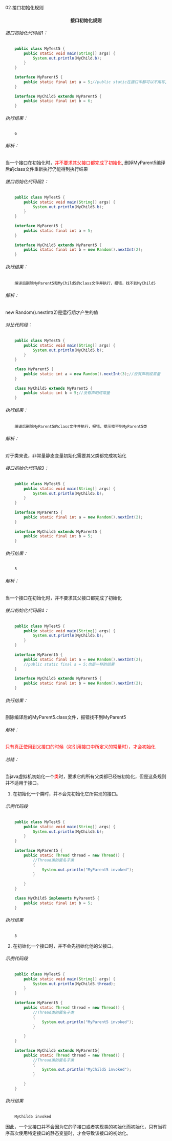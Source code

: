 02.接口初始化规则

#### <center>接口初始化规则</center>

###### 接口初始化代码段1：  

```java
    public class MyTest5 {
        public static void main(String[] args) {
            System.out.println(MyChild.b);
        }
    }
    
    interface MyParent5 {
        public static final int a = 5;//public static在接口中都可以不用写,java中接口成员变量的默认修饰符都是public final static
    }
    
    interface MyChild5 extends MyParent5 {
        public static final int b = 6;
    }
```

###### 执行结果：  
```
    6
```

###### 解析：  
当一个接口在初始化时，<font color=red>并不要求其父接口都完成了初始化</font>, 删掉MyParent5编译后的class文件重新执行仍能得到执行结果


###### 接口初始化代码段2：  

```java
    public class MyTest5 {
        public static void main(String[] args) {
            System.out.println(MyChild5.b);
        }
    }
    
    interface MyParent5 {
        public static final int a = 5;
    }
    
    interface MyChild5 extends MyParent5 {
        public static final int b = new Random().nextInt(2);
    }
```

###### 执行结果：  
```
    编译后删除MyParent5和MyChild5的class文件并执行，报错，找不到MyChild5
```

###### 解析：  
new Random().nextInt(2)是运行期才产生的值  

###### 对比代码段：    
```java
    public class MyTest5 {
        public static void main(String[] args) {
            System.out.println(MyChild5.b);
        }
    }
    
    class MyParent5 {
        public static int a = new Random().nextInt(3);//没有声明成常量
    }
    
    class MyChild5 extends MyParent5 {
        public static int b = 5;//没有声明成常量
    }
```

###### 执行结果：  
```
    编译后删除MyParent5的class文件并执行，报错，提示找不到MyParent5类
```

###### 解析：  
对于类来说，非常量静态变量初始化需要其父类都完成初始化

###### 接口初始化代码段3：

```java
    public class MyTest5 {
        public static void main(String[] args) {
            System.out.println(MyChild5.b);
        }
    }
    
    interface MyParent5 {
        public static final int a = new Random().nextInt(2);
    }
    
    interface MyChild5 extends MyParent5 {
        public static final int b = 5;
    }
```

###### 执行结果：  
```
    5
```

###### 解析：  
当一个接口在初始化时，并不要求其父接口都完成了初始化

###### 接口初始化代码段4：  

```java
    public class MyTest5 {
        public static void main(String[] args) {
            System.out.println(MyChild5.b);
        }
    }
    
    interface MyParent5 {
        public static final int a = new Random().nextInt(2);
        //public static final a = 5;也是一样的结果
    }
    
    interface MyChild5 extends MyParent5 {
        public static final int b = new Random().nextInt(2);
    }
```

###### 执行结果：  
删除编译后的MyParent5.class文件，报错找不到MyParent5  

###### 解析：  
<font color=red>只有真正使用到父接口的时候（如引用接口中所定义的常量时），才会初始化</font>



###### 总结：  
当java虚拟机初始化一个<font color=red>类</font>时，要求它的所有父类都已经被初始化，但是这条规则并不适用于接口。  
1. 在初始化一个类时，并不会先初始化它所实现的接口。

###### 示例代码段

```java
    public class MyTest5 {
        public static void main(String[] args) {
            System.out.println(MyChild5.b);
        }
    }
    
    interface MyParent5 {
        public static Thread thread = new Thread() {
            //Thread类的匿名子类
            {
                System.out.println("MyParent5 invoked");
            }
            
        }
    }
    
    class MyChild5 implements MyParent5 {
        public static final int b = 5;
    }
```
###### 执行结果
```
    5
```


2. 在初始化一个接口时，并不会先初始化他的父接口。  

###### 示例代码段

```java
    public class MyTest5 {
        public static void main(String[] args) {
            System.out.println(MyChild5.thread);
        }
    }
    
    interface MyParent5 {
        public static Thread thread = new Thread() {
            //Thread类的匿名子类
            {
                System.out.println("MyParent5 invoked");
            }
            
        }
    }
    
    interface MyChild5 extends MyParent5{
        public static Thread thread = new Thread() {
            //Thread类的匿名子类
            {
                System.out.println("MyChild5 invoked");
            }
            
        }
    }
```
###### 执行结果
```
    MyChild5 invoked
```

因此，一个父接口并不会因为它的子接口或者实现类的初始化而初始化，只有当程序首次使用特定接口的静态变量时，才会导致该接口的初始化。 